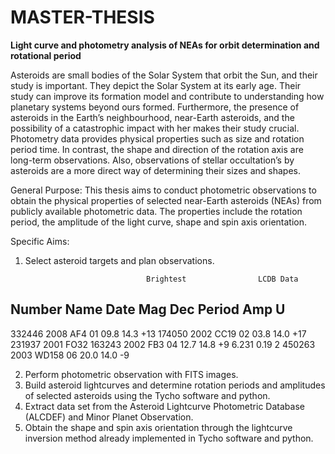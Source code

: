 # MASTER-THESIS



**Light curve and photometry analysis of NEAs for orbit determination and rotational period**

Asteroids are small bodies of the Solar System that orbit the Sun, and their study is important. They depict the Solar System at its early age. Their study can improve its formation model and contribute to understanding how planetary systems beyond ours formed. Furthermore, the presence of asteroids in the Earth’s neighbourhood, near-Earth asteroids, and the possibility of a catastrophic impact with her makes their study crucial. Photometry data provides physical properties such as size and rotation period time. In contrast, the shape and direction of the rotation axis are long-term observations. Also, observations of stellar occultation’s by asteroids are a more direct way of determining their sizes and shapes. 

General Purpose:
This thesis aims to conduct photometric observations to obtain the physical properties of selected near-Earth asteroids (NEAs) from publicly available photometric data. The properties include the rotation period, the amplitude of the light curve, shape and spin axis orientation.

Specific Aims:
1.	Select asteroid targets and plan observations. 

		    	                   Brightest 	            LCDB Data
Number   Name		        Date       Mag   Dec	    Period     Amp   U
---------------------------------------------------------------------------------------------
332446    2008     AF4	     01 09.8     14.3   +13
174050    2002     CC19	     02 03.8     14.0   +17
231937    2001     FO32
163243    2002     FB3           04 12.7    14.8    +9         6.231      0.19     2 
450263    2003     WD158    06 20.0    14.0    -9

2.	Perform photometric observation with FITS images. 
3.	Build asteroid lightcurves and determine rotation periods and amplitudes of selected asteroids using the Tycho software and python.
4.	Extract data set from the Asteroid Lightcurve Photometric Database (ALCDEF) and Minor Planet Observation.
5.	Obtain the shape and spin axis orientation through the lightcurve inversion method already implemented in Tycho software and python.
